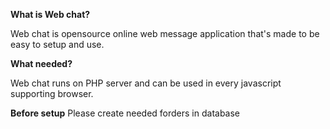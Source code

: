 **What is Web chat?**

Web chat is opensource online web message application that's made to be easy to setup and use.

**What needed?**

Web chat runs on PHP server and can be used in every javascript supporting browser.

**Before setup**
Please create needed forders in database
